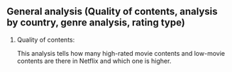 ## General analysis (Quality of contents, analysis by country, genre analysis, rating type)

1. Quality of contents:
  
    This analysis tells how many high-rated movie contents and low-movie contents are there in Netflix and which one is higher.



